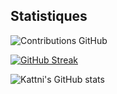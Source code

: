 ## Statistiques
![Contributions GitHub](https://github-readme-stats.vercel.app/api?username=atlante1952&custom_title=Contributions%20GitHub&show_icons=true&locale=fr&count_private=false&hide=stars,issues&bg_color=0d1117&hide_border=true&icon_color=52BFEA&text_color=FFF&title_color=52BFEA&cache_seconds=0)


[![GitHub Streak](https://github-readme-streak-stats.herokuapp.com?user=atlante1952&hide_border=true&locale=fr&background=0d1117&ring=52BFEA&stroke=52BFEA&fire=52BFEA&sideNums=FFFFFF&currStreakLabel=FFFFFF&sideLabels=FFFFFF&dates=FFFFFF&currStreakNum=FFFFFF&cache_seconds=0)](https://git.io/streak-stats)


![Kattni's GitHub stats](https://github-readme-stats.vercel.app/api?username=Atlante1952)
